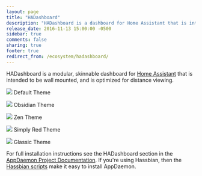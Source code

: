 ```yaml
---
layout: page
title: "HADashboard"
description: "HADashboard is a dashboard for Home Assistant that is intended to be wall mounted, and is optimized for distance viewing."
release_date: 2016-11-13 15:00:00 -0500
sidebar: true
comments: false
sharing: true
footer: true
redirect_from: /ecosystem/hadashboard/
---
```


HADashboard is a modular, skinnable dashboard for [Home Assistant](/) that is intended to be wall mounted, and is optimized for distance viewing.

<p class='img'>
    <img src='/images/hadashboard/dash1.png' />
    Default Theme
</p>

<p class='img'>
    <img src='/images/hadashboard/dash2.png' />
    Obsidian Theme
</p>

<p class='img'>
    <img src='/images/hadashboard/dash3.png' />
    Zen Theme
</p>

<p class='img'>
    <img src='/images/hadashboard/dash4.png' />
    Simply Red Theme
</p>

<p class='img'>
    <img src='/images/hadashboard/dash5.png' />
    Glassic Theme
</p>

For full installation instructions see the HADashboard section in the [AppDaemon Project Documentation](http://appdaemon.readthedocs.io/en/stable/DASHBOARD_INSTALL.html). If you're using Hassbian, then the [Hassbian scripts](https://github.com/home-assistant/hassbian-scripts/blob/dev/docs/suites/appdaemon.md) make it easy to install AppDaemon.
